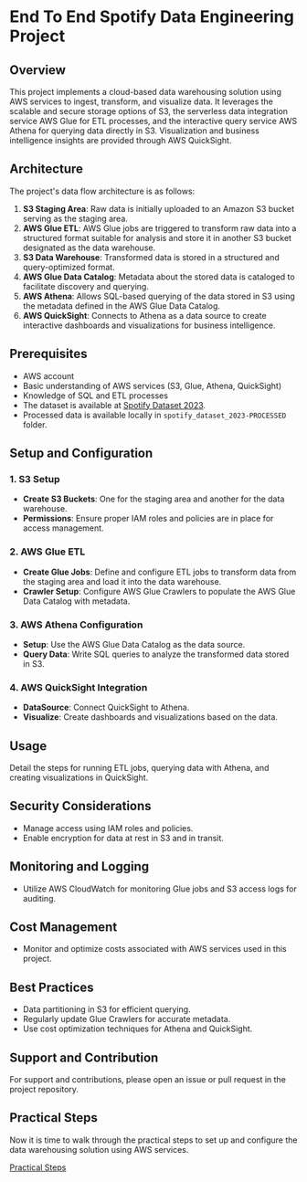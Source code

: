 # End To End Spotify Data Engineering Project

## Overview

This project implements a cloud-based data warehousing solution using AWS services to ingest, transform, and visualize data. It leverages the scalable and secure storage options of S3, the serverless data integration service AWS Glue for ETL processes, and the interactive query service AWS Athena for querying data directly in S3. Visualization and business intelligence insights are provided through AWS QuickSight.

## Architecture

The project's data flow architecture is as follows:

1. **S3 Staging Area**: Raw data is initially uploaded to an Amazon S3 bucket serving as the staging area.
2. **AWS Glue ETL**: AWS Glue jobs are triggered to transform raw data into a structured format suitable for analysis and store it in another S3 bucket designated as the data warehouse.
3. **S3 Data Warehouse**: Transformed data is stored in a structured and query-optimized format.
4. **AWS Glue Data Catalog**: Metadata about the stored data is cataloged to facilitate discovery and querying.
5. **AWS Athena**: Allows SQL-based querying of the data stored in S3 using the metadata defined in the AWS Glue Data Catalog.
6. **AWS QuickSight**: Connects to Athena as a data source to create interactive dashboards and visualizations for business intelligence.

## Prerequisites

- AWS account
- Basic understanding of AWS services (S3, Glue, Athena, QuickSight)
- Knowledge of SQL and ETL processes
- The dataset is available at [Spotify Dataset 2023](https://www.kaggle.com/datasets/tonygordonjr/spotify-dataset-2023).
- Processed data is available locally in `spotify_dataset_2023-PROCESSED` folder.

## Setup and Configuration

### 1. S3 Setup

- **Create S3 Buckets**: One for the staging area and another for the data warehouse.
- **Permissions**: Ensure proper IAM roles and policies are in place for access management.

### 2. AWS Glue ETL

- **Create Glue Jobs**: Define and configure ETL jobs to transform data from the staging area and load it into the data warehouse.
- **Crawler Setup**: Configure AWS Glue Crawlers to populate the AWS Glue Data Catalog with metadata.

### 3. AWS Athena Configuration

- **Setup**: Use the AWS Glue Data Catalog as the data source.
- **Query Data**: Write SQL queries to analyze the transformed data stored in S3.

### 4. AWS QuickSight Integration

- **DataSource**: Connect QuickSight to Athena.
- **Visualize**: Create dashboards and visualizations based on the data.

## Usage

Detail the steps for running ETL jobs, querying data with Athena, and creating visualizations in QuickSight.

## Security Considerations

- Manage access using IAM roles and policies.
- Enable encryption for data at rest in S3 and in transit.

## Monitoring and Logging

- Utilize AWS CloudWatch for monitoring Glue jobs and S3 access logs for auditing.

## Cost Management

- Monitor and optimize costs associated with AWS services used in this project.

## Best Practices

- Data partitioning in S3 for efficient querying.
- Regularly update Glue Crawlers for accurate metadata.
- Use cost optimization techniques for Athena and QuickSight.

## Support and Contribution

For support and contributions, please open an issue or pull request in the project repository.

## Practical Steps

Now it is time to walk through the practical steps to set up and configure the data warehousing solution using AWS services.

[Practical Steps](./practical-steps.md)
